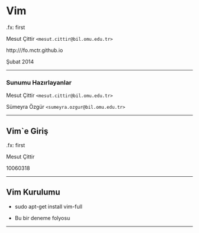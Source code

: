 #   Vim

.fx: first

Mesut Çittir `<mesut.cittir@bil.omu.edu.tr>`

http:///fo.mctr.github.io

Şubat 2014

---
### Sunumu Hazırlayanlar

Mesut Çittir `<mesut.cittir@bil.omu.edu.tr>`

Sümeyra Özgür `<sumeyra.ozgur@bil.omu.edu.tr>`

---

## Vim`e Giriş
.fx: first

Mesut Çittir

10060318

---

## Vim Kurulumu

*	sudo apt-get install vim-full
	
*	Bu bir deneme folyosu

---
